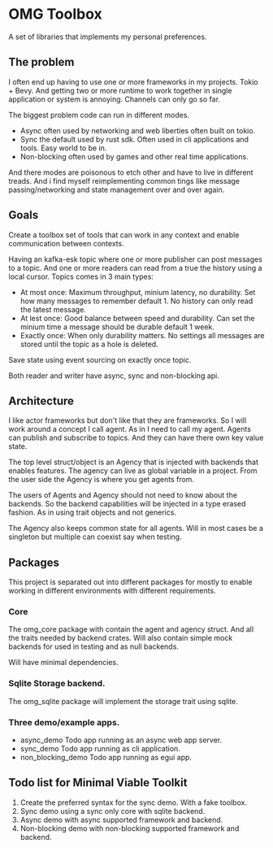 # OMG Toolbox
A set of libraries that implements my personal preferences.

## The problem

I often end up having to use one or more frameworks in my projects. Tokio + Bevy. And getting two or more runtime to work together in single application or system is annoying. Channels can only go so far.

The biggest problem code can run in different modes.
* Async often used by networking and web liberties often built on tokio.
* Sync the default used by rust sdk. Often used in cli applications and tools. Easy world to be in.
* Non-blocking often used by games and other real time applications. 

And there modes are poisonous to etch other and have to live in different treads. And i find myself reimplementing common tings like message passing/networking and state management over and over again.

## Goals

Create a toolbox set of tools that can work in any context and enable communication between contexts. 

Having an kafka-esk topic where one or more publisher can post messages to a topic. And one or more readers can read from a true the history using a local cursor. Topics comes in 3 main types:
* At most once: Maximum throughput, minium latency, no durability. Set how many messages to remember default 1. No history can only read the latest message.
* At lest once: Good balance between speed and durability. Can set the minium time a message should be durable default 1 week. 
* Exactly once: When only durability matters. No settings all messages are stored until the topic as a hole is deleted.  

Save state using event sourcing on exactly once topic.

Both reader and writer have async, sync and non-blocking api.

## Architecture
I like actor frameworks but don't like that they are frameworks. So I will work around a concept I call agent. As in I need to call my agent. Agents can publish and subscribe to topics. And they can have there own key value state.

The top level struct/object is an Agency that is injected with backends that enables features. The agency can live as global variable in a project. From the user side the Agency is where you get agents from.

The users of Agents and Agency should not need to know about the backends. So the backend capabilities will be injected in a type erased fashion. As in using trait objects and not generics.

The Agency also keeps common state for all agents. Will in most cases be a singleton but multiple can coexist say when testing. 

## Packages
This project is separated out into different packages for mostly to enable working in different environments with different requirements. 

### Core
The omg_core package with contain the agent and agency struct. And all the traits needed by backend crates. Will also contain simple mock backends for used in testing and as null backends. 

Will have minimal dependencies.

### Sqlite Storage backend.
The omg_sqlite package will implement the storage trait using sqlite.

### Three demo/example apps.
* async_demo Todo app running as an async web app server.
* sync_demo Todo app running as cli application.
* non_blocking_demo Todo app running as egui app.

## Todo list for Minimal Viable Toolkit
1. Create the preferred syntax for the sync demo. With a fake toolbox.
1. Sync demo using a sync only core with sqlite backend.
1. Async demo with async supported framework and backend.
1. Non-blocking demo with non-blocking supported framework and backend.
